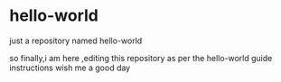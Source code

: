 # hello-world
just a repository named hello-world

so finally,i am here ,editing this repository as per the hello-world guide instructions
wish me a good day
